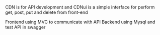 CDN is for API development
and CDNui is a simple interface for perform get, post, put and delete from front-end

Frontend using MVC to communicate with API
Backend using Mysql and test API in swagger
